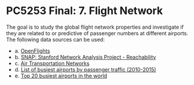 # PC5253 Final: 7. Flight Network 

The goal is to study the global flight network properties and investigate if they are related to or predictive of passenger numbers at different airports. The following data sources can be used:

- a. [OpenFlights](https://openflights.org)
- b. [SNAP: Stanford Network Analysis Project - Reachability](https://snap.stanford.edu/data/reachability.html)
- c. [Air Transportation Networks](http://seeslab.info/downloads/air-transportation-networks/)
- d. [List of busiest airports by passenger traffic (2010-2015)](https://en.wikipedia.org/wiki/List_of_busiest_airports_by_passenger_traffic_(2010%E2%80%932015))
- e. [Top 20 busiest airports in the world](https://aci.aero/wp-content/uploads/2021/09/Top_20-busiest_airports_in-the_world_2.pdf)
